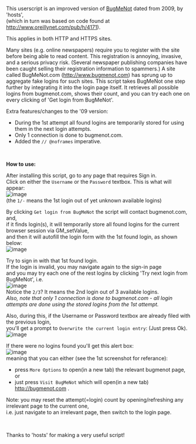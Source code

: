 This userscript is an improved version of [BugMeNot](http://userscripts-mirror.org/scripts/show/23074) dated from 2009, by 'hosts',  
(which in turn was based on code found at http://www.oreillynet.com/pub/h/4171).  

This applies in both HTTP and HTTPS sites.  

Many sites (e.g. online newspapers) require you to register with the site before being able to read content. This registration is annoying, invasive, and a serious privacy risk. (Several newspaper publishing companies have been caught selling their registration information to spammers.) A site called BugMeNot.com (http://www.bugmenot.com) has sprung up to aggregate fake logins for such sites. This script takes BugMeNot one step further by integrating it into the login page itself.
It retrieves all possible logins from bugmenot.com, shows their count, and you can try each one on every clicking of 'Get login from BugMeNot'.

Extra features/changes to the '09 version:
- During the 1st attempt all found logins are temporarily stored for using them in the next login attempts.
- Only 1 connection is done to bugmenot.com.
- Added the `// @noframes` imperative.


<br>  

**How to use:**  

After installing this script, go to any page that requires Sign in.    
Click on either the `Username` or the `Password` textbox. This is what will appear:     
![image](https://i.imgur.com/bMyO0Un.jpg)   
(the `1/-` means the 1st login out of yet unknown available logins)

By clicking `Get login from BugMeNot` the script will contact bugmenot.com, and,  
if it finds login(s), it will temporarily store all found logins for the current browser session via GM_setValue,  
and then it will autofill the login form with the 1st found login, as shown below:  
![image](https://i.imgur.com/E7ccv8O.jpg)  

Try to sign in with that 1st found login.  
If the login is invalid, you may navigate again to the sign-in page   
and you may try each one of the rest logins by clicking 'Try next login from BugMeNot', i.e.  
![image](https://i.imgur.com/R03FX2V.jpg)  
Notice the `2/3`? It means the 2nd login out of 3 available logins.  
*Also, note that only 1 connection is done to bugmenot.com - all login attempts are done using the stored logins from the 1st attempt.*  

Also, during this, if the Username or Password textbox are already filed with the previous login,  
you'll get a prompt to `Overwrite the current login entry`:  (Just press Ok).  
![image](https://i.imgur.com/ismAlzx.jpg)


If there were no logins found you'll get this alert box:  
![image](https://i.imgur.com/ayDyxaR.jpg)  
meaning that you can either (see the 1st screenshot for referance):  
- press `More Options` to open(in a new tab) the relevant bugmenot page, or  
- just press `Visit BugMeNot` which will open(in a new tab) http://bugmenot.com .  

Note: you may reset the attempt(=login) count by opening/refreshing any irrelevant page to the current one,  
i.e. just navigate to an irrelevant page, then switch to the login page.  

<br>

Thanks to 'hosts' for making a very useful script!